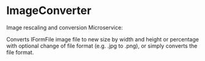 # ImageConverter

Image rescaling and conversion Microservice:

Converts IFormFile image file to new size by width and height or percentage with optional change of file format (e.g. .jpg to .png), or simply converts the file format.
